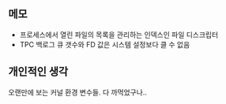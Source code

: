 ## 메모
- 프로세스에서 열린 파일의 목록을 관리하는 인덱스인 파일 디스크립터
- TPC 백로그 큐 갯수와 FD 값은 시스템 설정보다 클 수 없음

## 개인적인 생각
오랜만에 보는 커널 환경 변수들. 다 까먹었구나..
